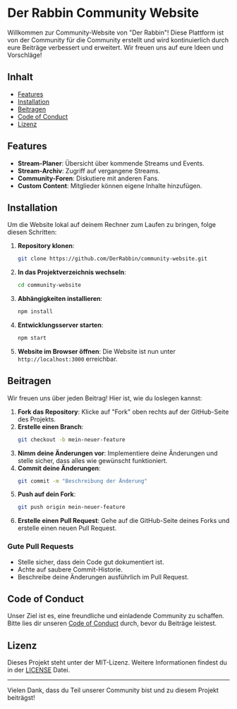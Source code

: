 # Der Rabbin Community Website

Willkommen zur Community-Website von "Der Rabbin"! Diese Plattform ist von der Community für die Community erstellt und wird kontinuierlich durch eure Beiträge verbessert und erweitert. Wir freuen uns auf eure Ideen und Vorschläge!

## Inhalt
- [Features](#features)
- [Installation](#installation)
- [Beitragen](#beitragen)
- [Code of Conduct](#code-of-conduct)
- [Lizenz](#lizenz)

## Features
- **Stream-Planer**: Übersicht über kommende Streams und Events.
- **Stream-Archiv**: Zugriff auf vergangene Streams.
- **Community-Foren**: Diskutiere mit anderen Fans.
- **Custom Content**: Mitglieder können eigene Inhalte hinzufügen.

## Installation
Um die Website lokal auf deinem Rechner zum Laufen zu bringen, folge diesen Schritten:

1. **Repository klonen**:
    ```sh
    git clone https://github.com/DerRabbin/community-website.git
    ```
2. **In das Projektverzeichnis wechseln**:
    ```sh
    cd community-website
    ```
3. **Abhängigkeiten installieren**:
    ```sh
    npm install
    ```
4. **Entwicklungsserver starten**:
    ```sh
    npm start
    ```
5. **Website im Browser öffnen**:
    Die Website ist nun unter `http://localhost:3000` erreichbar.

## Beitragen
Wir freuen uns über jeden Beitrag! Hier ist, wie du loslegen kannst:

1. **Fork das Repository**: Klicke auf "Fork" oben rechts auf der GitHub-Seite des Projekts.
2. **Erstelle einen Branch**: 
    ```sh
    git checkout -b mein-neuer-feature
    ```
3. **Nimm deine Änderungen vor**: Implementiere deine Änderungen und stelle sicher, dass alles wie gewünscht funktioniert.
4. **Commit deine Änderungen**:
    ```sh
    git commit -m "Beschreibung der Änderung"
    ```
5. **Push auf dein Fork**:
    ```sh
    git push origin mein-neuer-feature
    ```
6. **Erstelle einen Pull Request**: Gehe auf die GitHub-Seite deines Forks und erstelle einen neuen Pull Request.

### Gute Pull Requests
- Stelle sicher, dass dein Code gut dokumentiert ist.
- Achte auf saubere Commit-Historie.
- Beschreibe deine Änderungen ausführlich im Pull Request.

## Code of Conduct
Unser Ziel ist es, eine freundliche und einladende Community zu schaffen. Bitte lies dir unseren [Code of Conduct](CODE_OF_CONDUCT.md) durch, bevor du Beiträge leistest.

## Lizenz
Dieses Projekt steht unter der MIT-Lizenz. Weitere Informationen findest du in der [LICENSE](LICENSE) Datei.

---

Vielen Dank, dass du Teil unserer Community bist und zu diesem Projekt beiträgst!

